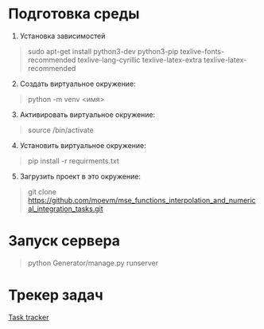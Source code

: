 <h1>Подготовка среды</h1>

1) Установка зависимостей 
>sudo apt-get install python3-dev python3-pip texlive-fonts-recommended texlive-lang-cyrillic texlive-latex-extra texlive-latex-recommended

2) Создать виртуальное окружение:
>python -m venv <имя>

3) Активировать виртуальное окружение:
>source /bin/activate

4) Установить виртуальное окружение: 
>pip install -r requirments.txt

5) Загрузить проект в это окружение:
>git clone https://github.com/moevm/mse_functions_interpolation_and_numerical_integration_tasks.git


<h1>Запуск сервера</h1>
 
>python Generator/manage.py runserver


<h1>Трекер задач</h1>

[Task tracker](https://github.com/moevm/mse_functions_interpolation_and_numerical_integration_tasks/projects/1?add_cards_query=is%3Aopen)
